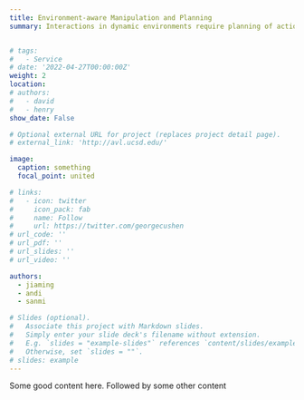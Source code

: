 ```yaml
---
title: Environment-aware Manipulation and Planning
summary: Interactions in dynamic environments require planning of actions to allow for intelligent interaction for manipulation of objects. Dynamic interaction with the environment not only includes basic mobility but also the ability to modify the environment through manipulation for assembly, logistics and simple clean-up. The research primarily focuses on task and motion planning for reliable and efficient manipulation actions in dynamic environments for home robots. It includes both basic physical interaction and mobile manipulation. For handling of unexpected objects and situations, there is also a need to consider ad-hoc planning to recover from surprises or un-modelled events.


# tags:
#   - Service
# date: '2022-04-27T00:00:00Z'
weight: 2
location:
# authors: 
#   - david
#   - henry
show_date: False

# Optional external URL for project (replaces project detail page).
# external_link: 'http://avl.ucsd.edu/'

image:
  caption: something
  focal_point: united

# links:
#   - icon: twitter
#     icon_pack: fab
#     name: Follow
#     url: https://twitter.com/georgecushen
# url_code: ''
# url_pdf: ''
# url_slides: ''
# url_video: ''

authors: 
  - jiaming
  - andi
  - sanmi

# Slides (optional).
#   Associate this project with Markdown slides.
#   Simply enter your slide deck's filename without extension.
#   E.g. `slides = "example-slides"` references `content/slides/example-slides.md`.
#   Otherwise, set `slides = ""`.
# slides: example
---
```

Some good content here. Followed by some other content